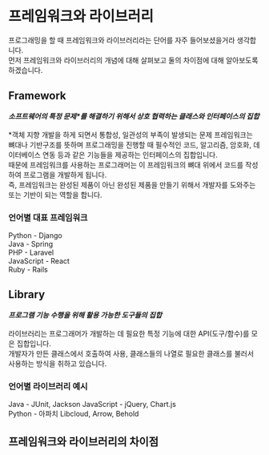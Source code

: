 # 프레임워크와 라이브러리
프로그래밍을 할 때 프레임워크와 라이브러리라는 단어를 자주 들어보셨을거라 생각합니다.  
먼저 프레임워크와 라이브러리의 개념에 대해 살펴보고 둘의 차이점에 대해 알아보도록 하겠습니다.  
## Framework
**_소프트웨어의 특정 문제*를 해결하기 위해서 상호 협력하는 클래스와 인터페이스의 집합_**  
<br/>
*객체 지향 개발을 하게 되면서 통합성, 일관성의 부족이 발생되는 문제
프레임워크는 뼈대나 기반구조를 뜻하며 프로그래밍을 진행할 때 필수적인 코드, 알고리즘, 암호화, 데이터베이스 연동 등과 같은 기능들을 제공하는 인터페이스의 집합입니다.  
때문에 프레임워크를 사용하는 프로그래머는 이 프레임워크의 뼈대 위에서 코드를 작성하여 프로그램을 개발하게 됩니다.  
즉, 프레임워크는 완성된 제품이 아닌 완성된 제품을 만들기 위해서 개발자를 도와주는 또는 기반이 되는 역할을 합니다.  

### 언어별 대표 프레임워크
Python - Django  
Java - Spring  
PHP - Laravel  
JavaScript - React  
Ruby - Rails  
 
## Library
**_프로그램 기능 수행을 위해 활용 가능한 도구들의 집합_**  
<br/>
라이브러리는 프로그래머가 개발하는 데 필요한 특정 기능에 대한 API(도구/함수)를 모은 집합입니다.  
개발자가 만든 클래스에서 호출하여 사용, 클래스들의 나열로 필요한 클래스를 불러서 사용하는 방식을 취하고 있습니다.

### 언어별 라이브러리 예시
Java - JUnit, Jackson
JavaScript - jQuery, Chart.js  
Python - 아파치 Libcloud, Arrow, Behold  

## 프레임워크와 라이브러리의 차이점
